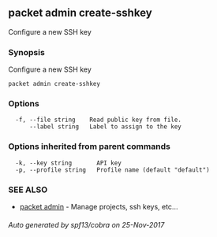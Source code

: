 ## packet admin create-sshkey

Configure a new SSH key

### Synopsis


Configure a new SSH key

```
packet admin create-sshkey
```

### Options

```
  -f, --file string    Read public key from file.
      --label string   Label to assign to the key
```

### Options inherited from parent commands

```
  -k, --key string       API key
  -p, --profile string   Profile name (default "default")
```

### SEE ALSO
* [packet admin](packet_admin.md)	 - Manage projects, ssh keys, etc...

###### Auto generated by spf13/cobra on 25-Nov-2017
